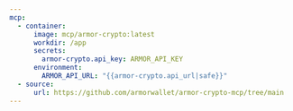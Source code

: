 ```yaml
---
mcp:
  - container:
      image: mcp/armor-crypto:latest
      workdir: /app
      secrets:
        armor-crypto.api_key: ARMOR_API_KEY
      environment:
        ARMOR_API_URL: "{{armor-crypto.api_url|safe}}"
  - source:
      url: https://github.com/armorwallet/armor-crypto-mcp/tree/main
---
```

